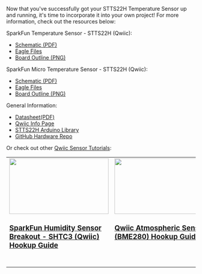 Now that you've successfully got your STTS22H Temperature Sensor up and running, it's time to incorporate it into your own project! For more information, check out the resources below:

SparkFun Temperature Sensor - STTS22H (Qwiic):


* [Schematic (PDF)](/assets/BoardFiles/21262-SparkFun_Temperature_Sensor-STTS22H-EagleFiles.zip)
* [Eagle Files](/assets/BoardFiles/21262-SparkFun_Temperature_Sensor-STTS22H-EagleFiles.zip)
* [Board Outline (PNG)](/assets/imgs/21262-SparkFun_Temperature_Sensor-STTS22H-BoardOutline.png)



SparkFun Micro Temperature Sensor - STTS22H (Qwiic):

* [Schematic (PDF)](/assets/BoardFiles/SparkFun_Micro_Temperature_Sensor-STTS22H-Schematic.pdf)
* [Eagle Files](/assets/BoardFiles/21273-SparkFun_Micro_Temperature_Sensor-STTS22H-EagleFiles.zip)
* [Board Outline (PNG)](/assets/imgs/21273-SparkFun_Micro_Temperature_Sensor-STTS22H-BoardOutline.png)
 

General Information: 

* [Datasheet(PDF)](/assets/imgs/STTS22h-Datasheet.pdf)
* [Qwiic Info Page](https://www.sparkfun.com/qwiic)
* [STTS22H Arduino Library](https://github.com/sparkfun/SparkFun_STTS22H_Arduino_Library)
* [GitHub Hardware Repo](https://github.com/sparkfun/SparkFun_Temperature_Sensor-STTS22H)
 
Or check out other [Qwiic Sensor Tutorials](https://learn.sparkfun.com/tutorials/tags/qwiic):

<table style="border-style:none">
    <tr>
        <td style="vertical-align: text-top;" width="264px">
            <a href="https://learn.sparkfun.com/tutorials/sparkfun-humidity-sensor-breakout---shtc3-qwiic-hookup-guide">
            <div style="text-align: center"><img src="https://cdn.sparkfun.com/assets/learn_tutorials/1/1/6/9/16467-SparkFun_Humidity_Sensor_Breakout_-_SHTC3__Qwiic_-01.jpg" style="width:264px; height:148px; object-fit:contain;"></div>
            <h3 style="vertical-align: left">SparkFun Humidity Sensor Breakout - SHTC3 (Qwiic) Hookup Guide
            </h3></a>
        </td>
        <td style="vertical-align: text-top;" width="264px">
            <div style="text-align: center"><a href="https://learn.sparkfun.com/tutorials/qwiic-atmospheric-sensor-bme280-hookup-guide">
            <img src="https://cdn.sparkfun.com/assets/parts/1/4/0/1/4/15440-SparkFun_Atmospheric_Sensor_Breakout_-_BME280__Qwiic_-04a.jpg" style="width:264px; height:148px; object-fit:contain;"></div>
            <h3 style="text-align: left">Qwiic Atmospheric Sensor (BME280) Hookup Guide
            </h3></a>
        </td>
        <td style="vertical-align: text-top;" width="264px">
            <div style="text-align: center"><a href="https://learn.sparkfun.com/tutorials/qwiic-tmp117-high-precision-digital-temperature-sensor-hookup-guide">
            <img src="https://cdn.sparkfun.com/assets/parts/1/4/4/3/0/15805-SparkFun_High_Precision_Temperature_Sensor_-_TMP117__Qwiic_-01.jpg" style="width:264px; height:148px; object-fit:contain;"></div>
            <h3 style="text-align: left">Qwiic TMP117 High Precision Digital Temperature Sensor Hookup Guide
            </h3></a>
        </td>
        <td style="vertical-align: text-top;" width="264px">
            <a href="https://learn.sparkfun.com/tutorials/qwiic-pressure-sensor-bmp384-hookup-guide">
            <div style="text-align: center"><img src="https://cdn.sparkfun.com/assets/parts/1/9/3/3/8/19662-SparkFun_Pressure_Sensor_-_BMP384__Qwiic_-01.jpg" style="width:264px; height:148px; object-fit:contain;"></div>
            <h3 style="text-align: left">Qwiic Pressure Sensor (BMP384) Hookup Guide
            </h3></a>
        </td>
    </tr>
</table>
